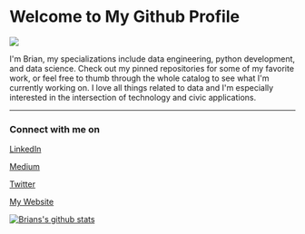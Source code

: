 <!--
Author: Brian Thomas Ross
-->

# Welcome to My Github Profile

![](https://komarev.com/ghpvc/?username=BrianThomasRoss)

I'm Brian, my specializations include data engineering, python development, and data science. Check out my pinned repositories for some of my favorite work, or feel free to thumb through the whole catalog to see what I'm currently working on. I love all things related to data and I'm especially interested in the intersection of technology and civic applications.

----

### Connect with me on

[LinkedIn](https://www.linkedin.com/in/brianthomasross)

[Medium](https://www.medium.com/@brianthomasross)

[Twitter](https://www.twitter.com/brianthomasross)

[My Website](https://www.brianthomasross.com)


[![Brians's github stats](https://github-readme-stats.vercel.app/api?username=BrianThomasRoss)](https://github.com/anuraghazra/github-readme-stats)
